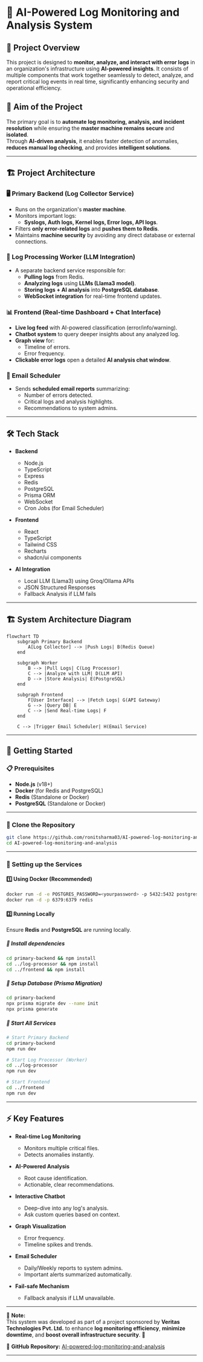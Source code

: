 # 🚀 AI-Powered Log Monitoring and Analysis System

## 📌 Project Overview
This project is designed to **monitor, analyze, and interact with error logs** in an organization's infrastructure using **AI-powered insights**. It consists of multiple components that work together seamlessly to detect, analyze, and report critical log events in real time, significantly enhancing security and operational efficiency.

## 🎯 Aim of the Project
The primary goal is to **automate log monitoring, analysis, and incident resolution** while ensuring the **master machine remains secure** and **isolated**.  
Through **AI-driven analysis**, it enables faster detection of anomalies, **reduces manual log checking**, and provides **intelligent solutions**.

---

## 🏗️ Project Architecture

### **🖥️ Primary Backend (Log Collector Service)**
- Runs on the organization's **master machine**.
- Monitors important logs:
  - **Syslogs, Auth logs, Kernel logs, Error logs, API logs**.
- Filters **only error-related logs** and **pushes them to Redis**.
- Maintains **machine security** by avoiding any direct database or external connections.

### **🔧 Log Processing Worker (LLM Integration)**
- A separate backend service responsible for:
  - **Pulling logs** from Redis.
  - **Analyzing logs** using **LLMs (Llama3 model)**.
  - **Storing logs + AI analysis** into **PostgreSQL database**.
  - **WebSocket integration** for real-time frontend updates.

### **📊 Frontend (Real-time Dashboard + Chat Interface)**
- **Live log feed** with AI-powered classification (error/info/warning).
- **Chatbot system** to query deeper insights about any analyzed log.
- **Graph view** for:
  - Timeline of errors.
  - Error frequency.
- **Clickable error logs** open a detailed **AI analysis chat window**.
  
### **📧 Email Scheduler**
- Sends **scheduled email reports** summarizing:
  - Number of errors detected.
  - Critical logs and analysis highlights.
  - Recommendations to system admins.

---

## 🛠️ Tech Stack

- **Backend**
  - Node.js
  - TypeScript
  - Express
  - Redis
  - PostgreSQL
  - Prisma ORM
  - WebSocket
  - Cron Jobs (for Email Scheduler)

- **Frontend**
  - React
  - TypeScript
  - Tailwind CSS
  - Recharts
  - shadcn/ui components

- **AI Integration**
  - Local LLM (Llama3) using Groq/Ollama APIs
  - JSON Structured Responses
  - Fallback Analysis if LLM fails

---

## 🏗️ System Architecture Diagram

```mermaid
flowchart TD
    subgraph Primary Backend
        A[Log Collector] --> |Push Logs| B(Redis Queue)
    end
    
    subgraph Worker
        B --> |Pull Logs| C(Log Processor)
        C --> |Analyze with LLM| D(LLM API)
        D --> |Store Analysis| E(PostgreSQL)
    end
    
    subgraph Frontend
        F[User Interface] --> |Fetch Logs| G(API Gateway)
        G --> |Query DB| E
        C --> |Send Real-time Logs| F
    end
    
    C --> |Trigger Email Scheduler| H(Email Service)
```

---

## 🚀 Getting Started

### 📋 Prerequisites
- **Node.js** (v18+)
- **Docker** (for Redis and PostgreSQL)
- **Redis** (Standalone or Docker)
- **PostgreSQL** (Standalone or Docker)

---

### 📂 Clone the Repository
```bash
git clone https://github.com/ronitsharma03/AI-powered-log-monitoring-and-analysis
cd AI-powered-log-monitoring-and-analysis
```

---

### 🔧 Setting up the Services

#### 1️⃣ Using Docker (Recommended)
```bash
docker run -d -e POSTGRES_PASSWORD=<yourpassword> -p 5432:5432 postgres
docker run -d -p 6379:6379 redis
```

#### 2️⃣ Running Locally
Ensure **Redis** and **PostgreSQL** are running locally.

##### 🔹 Install dependencies
```bash
cd primary-backend && npm install
cd ../log-processor && npm install
cd ../frontend && npm install
```

##### 🔹 Setup Database (Prisma Migration)
```bash
cd primary-backend
npx prisma migrate dev --name init
npx prisma generate
```

##### 🔹 Start All Services
```bash
# Start Primary Backend
cd primary-backend
npm run dev

# Start Log Processor (Worker)
cd ../log-processor
npm run dev

# Start Frontend
cd ../frontend
npm run dev
```

---

## ⚡ Key Features

- **Real-time Log Monitoring**
  - Monitors multiple critical files.
  - Detects anomalies instantly.

- **AI-Powered Analysis**
  - Root cause identification.
  - Actionable, clear recommendations.

- **Interactive Chatbot**
  - Deep-dive into any log's analysis.
  - Ask custom queries based on context.

- **Graph Visualization**
  - Error frequency.
  - Timeline spikes and trends.

- **Email Scheduler**
  - Daily/Weekly reports to system admins.
  - Important alerts summarized automatically.

- **Fail-safe Mechanism**
  - Fallback analysis if LLM unavailable.

---

📌 **Note:**  
This system was developed as part of a project sponsored by **Veritas Technologies Pvt. Ltd.** to enhance **log monitoring efficiency**, **minimize downtime**, and **boost overall infrastructure security**. 🚀  

🔗 **GitHub Repository:** [AI-powered-log-monitoring-and-analysis](https://github.com/ronitsharma03/AI-powered-log-monitoring-and-analysis)

---

